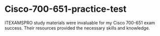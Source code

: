 # Cisco-700-651-practice-test
ITEXAMSPRO study materials were invaluable for my Cisco 700-651 exam success. Their resources provided the necessary skills and knowledge.
